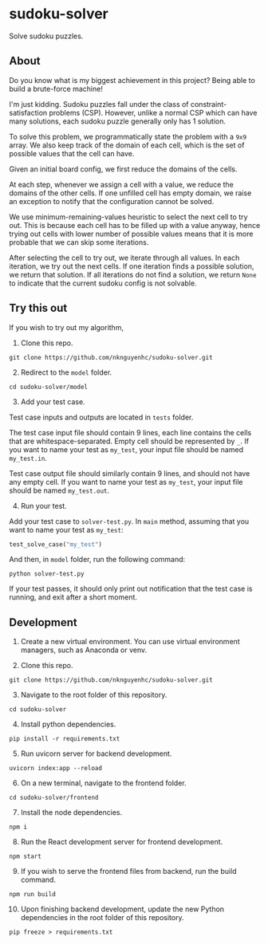 # sudoku-solver

Solve sudoku puzzles.

## About

Do you know what is my biggest achievement in this project? Being able to build a brute-force machine!

I'm just kidding. Sudoku puzzles fall under the class of constraint-satisfaction problems (CSP). However, unlike a normal CSP which can have many solutions, each sudoku puzzle generally only has 1 solution.

To solve this problem, we programmatically state the problem with a `9x9` array. We also keep track of the domain of each cell, which is the set of possible values that the cell can have.

Given an initial board config, we first reduce the domains of the cells.

At each step, whenever we assign a cell with a value, we reduce the domains of the other cells. If one unfilled cell has empty domain, we raise an exception to notify that the configuration cannot be solved.

We use minimum-remaining-values heuristic to select the next cell to try out. This is because each cell has to be filled up with a value anyway, hence trying out cells with lower number of possible values means that it is more probable that we can skip some iterations.

After selecting the cell to try out, we iterate through all values. In each iteration, we try out the next cells. If one iteration finds a possible solution, we return that solution. If all iterations do not find a solution, we return `None` to indicate that the current sudoku config is not solvable.

## Try this out

If you wish to try out my algorithm,

1. Clone this repo.

```
git clone https://github.com/nknguyenhc/sudoku-solver.git
```

2. Redirect to the `model` folder.

```
cd sudoku-solver/model
```

3. Add your test case.

Test case inputs and outputs are located in `tests` folder.

The test case input file should contain 9 lines, each line contains the cells that are whitespace-separated. Empty cell should be represented by `_`. If you want to name your test as `my_test`, your input file should be named `my_test.in`.

Test case output file should similarly contain 9 lines, and should not have any empty cell. If you want to name your test as `my_test`, your input file should be named `my_test.out`.

4. Run your test.

Add your test case to `solver-test.py`. In `main` method, assuming that you want to name your test as `my_test`:

```py
test_solve_case("my_test")
```

And then, in `model` folder, run the following command:

```
python solver-test.py
```

If your test passes, it should only print out notification that the test case is running, and exit after a short moment.

## Development

1. Create a new virtual environment. You can use virtual environment managers, such as Anaconda or venv.

2. Clone this repo.

```
git clone https://github.com/nknguyenhc/sudoku-solver.git
```

3. Navigate to the root folder of this repository.

```
cd sudoku-solver
```

4. Install python dependencies.

```
pip install -r requirements.txt
```

5. Run uvicorn server for backend development.

```
uvicorn index:app --reload
```

6. On a new terminal, navigate to the frontend folder.

```
cd sudoku-solver/frontend
```

7. Install the node dependencies.

```
npm i
```

8. Run the React development server for frontend development.

```
npm start
```

9. If you wish to serve the frontend files from backend, run the build command.

```
npm run build
```

10. Upon finishing backend development, update the new Python dependencies in the root folder of this repository.

```
pip freeze > requirements.txt
```
